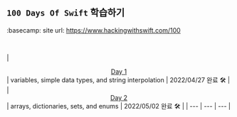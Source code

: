 ## `100 Days Of Swift`  학습하기

:basecamp: site url: https://www.hackingwithswift.com/100

<br>

| <center>[Day 1](https://www.hackingwithswift.com/100/1)</center> | variables, simple data types, and string interpolation | 2022/04/27 완료 🛠 |
| <center>[Day 2](https://www.hackingwithswift.com/100/2)</center> | arrays, dictionaries, sets, and enums | 2022/05/02 완료 🛠 |
| --- | --- | --- |
